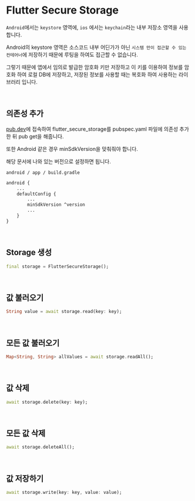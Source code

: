 # Flutter Secure Storage

`Android`에서는 `keystore` 영역에, `ios` 에서는 `keychain`라는 내부 저장소 영역을 사용합니다.

Android의 keystore 영역은 소스코드 내부 어딘가가 아닌 `시스템 만이 접근할 수 있는 컨테어너`에 저장하기 때문에 루팅을 하여도 접근할 수 없습니다.

그렇기 때문에 앱에서 임의로 발급한 암호화 키만 저장하고 이 키를 이용하여 정보를 암호화 하여 로컬 DB에 저장하고, 저장된 정보를 사용할 때는 복호화 하여 사용하는 라이브러리 입니다.

<br />

## 의존성 추가

[pub.dev](https://pub.dev/packages/flutter_secure_storage)에 접속하여 flutter_secure_storage를 pubspec.yaml 파일에 의존성 추가한 뒤 pub get을 해줍니다.

또한 Android 같은 경우 minSdkVersion을 맞춰줘야 합니다.

해당 문서에 나와 있는 버전으로 설정하면 됩니다.

`android / app / build.gradle`

```xml
android {
    ...
    defaultConfig {
        ...
        minSdkVersion ^version
        ...
    }
}
```

<br />

## Storage 생성

``` dart
final storage = FlutterSecureStorage();
```

<br />

## 값 불러오기

``` dart
String value = await storage.read(key: key);
```

<br />

## 모든 값 불러오기

``` dart
Map<String, String> allValues = await storage.readAll();
```

<br />

## 값 삭제

``` dart
await storage.delete(key: key);
```

<br />

## 모든 값 삭제

``` dart
await storage.deleteAll();
```

<br />

## 값 저장하기

``` dart
await storage.write(key: key, value: value);
```

